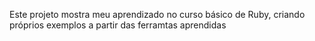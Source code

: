 Este projeto mostra meu aprendizado no curso básico de Ruby, criando próprios exemplos a partir das ferramtas aprendidas

